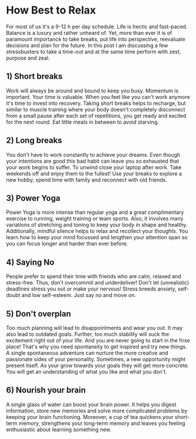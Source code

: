 # How Best to Relax

For most of us it's a 9-12 h per day schedule. Life is hectic and fast-paced. Balance is a luxury and rather unheard of. Yet, more than ever it is of paramount importance to take breaks, put life into perspective, reevaluate decisions and plan for the future. In this post I am discussing a few stressbusters to take a time-out and at the same time perform with zest, purpose and zeal.

## 1) Short breaks

Work will always be around and bound to keep you busy. Momentum is important. Your time is valuable. When you feel like you can't work anymore it's time to invest into recovery. Taking short breaks helps to recharge, but similar to muscle training where your body doesn't completely disconnect from a small pause after each set of repetitions, you get ready and excited for the next round. Eat little meals in between to avoid starving.

## 2) Long breaks

You don't have to work constantly to achieve your dreams. Even though your intentions are good this bad habit can leave you so exhausted that your work begins to suffer. To unwind close your laptop after work. Take weekends off and enjoy them to the fullest! Use your breaks to explore a new hobby, spend time with family and reconnect with old friends.

## 3) Power Yoga

Power Yoga is more intense than regular yoga and a great complimentary exercise to running, weight training or team sports. Also, it involves many variations of stretching and toning to keep your body in shape and healthy. Additionally, mindful silence helps to relax and recollect your thoughts. You learn how to keep your mind focussed and lengthen your attention span so you can focus longer and harder than ever before.

## 4) Saying No

People prefer to spend their time with friends who are calm, relaxed and stress-free. Thus, don't overcommit and underdeliver! Don't let (unrealistic) deadlines stress you out or make your nervous! Stress breeds anxiety, self-doubt and low self-esteem. Just say no and move on.

## 5) Don't overplan

Too much planning will lead to disappointments and wear you out. It may also lead to outdated goals. Further, too much stability will suck the excitement right out of your life. And you are never going to start in the firse place! That's why you need spontaneity to get inspired and try new things. A single spontaneous adventure can nurture the more creative and passionate sides of your personality. Sometimes, a new opportunity might present itself. As your grow towards your goals they will get more concrete. You will get an understanding of what you like and what you don't.

## 6) Nourish your brain

A single glass of water can boost your brain power. It helps you digest information, store new memories and solve more complicated problems by keeping your brain functioning. Moreover, a cup of tea quickens your short-term memory, strengthens your long-term memory and leaves you feeling enthusiastic about learning something new.

